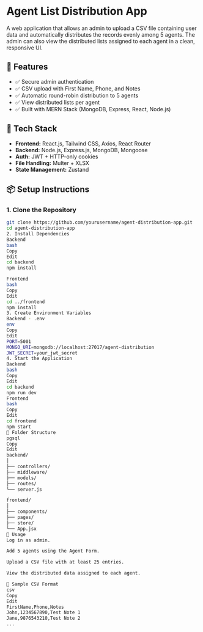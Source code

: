 # Agent List Distribution App

A web application that allows an admin to upload a CSV file containing user data and automatically distributes the records evenly among 5 agents. The admin can also view the distributed lists assigned to each agent in a clean, responsive UI.

## 🚀 Features

- ✅ Secure admin authentication
- ✅ CSV upload with First Name, Phone, and Notes
- ✅ Automatic round-robin distribution to 5 agents
- ✅ View distributed lists per agent
- ✅ Built with MERN Stack (MongoDB, Express, React, Node.js)

## 📁 Tech Stack

- **Frontend:** React.js, Tailwind CSS, Axios, React Router
- **Backend:** Node.js, Express.js, MongoDB, Mongoose
- **Auth:** JWT + HTTP-only cookies
- **File Handling:** Multer + XLSX
- **State Management:** Zustand

## 📦 Setup Instructions

### 1. Clone the Repository

```bash
git clone https://github.com/yourusername/agent-distribution-app.git
cd agent-distribution-app
2. Install Dependencies
Backend
bash
Copy
Edit
cd backend
npm install

Frontend
bash
Copy
Edit
cd ../frontend
npm install
3. Create Environment Variables
Backend - .env
env
Copy
Edit
PORT=5001
MONGO_URI=mongodb://localhost:27017/agent-distribution
JWT_SECRET=your_jwt_secret
4. Start the Application
Backend
bash
Copy
Edit
cd backend
npm run dev
Frontend
bash
Copy
Edit
cd frontend
npm start
📂 Folder Structure
pgsql
Copy
Edit
backend/
│
├── controllers/
├── middleware/
├── models/
├── routes/
└── server.js

frontend/
│
├── components/
├── pages/
├── store/
└── App.jsx
📌 Usage
Log in as admin.

Add 5 agents using the Agent Form.

Upload a CSV file with at least 25 entries.

View the distributed data assigned to each agent.

📄 Sample CSV Format
csv
Copy
Edit
FirstName,Phone,Notes
John,1234567890,Test Note 1
Jane,9876543210,Test Note 2
...